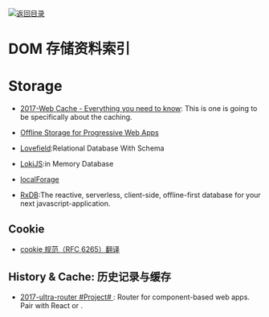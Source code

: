 [![返回目录](https://parg.co/UGo)](https://parg.co/b4z)

# DOM 存储资料索引

# Storage

* [2017-Web Cache - Everything you need to know](http://kamranahmed.info/blog/2017/03/14/quick-guide-to-http-caching/?rd=1): This is one is going to be specifically about the caching.

* [Offline Storage for Progressive Web Apps](https://medium.com/dev-channel/offline-storage-for-progressive-web-apps-70d52695513c#.19w8r1c4o)

- [Lovefield](https://google.github.io/lovefield/):Relational Database With Schema

* [LokiJS](https://github.com/techfort/LokiJS):in Memory Database

- [localForage](https://github.com/localForage/localForage)

* [RxDB](https://github.com/pubkey/rxdb):The reactive, serverless, client-side, offline-first database for your next javascript-application.

## Cookie

* [cookie 规范（RFC 6265）翻译](https://github.com/renaesop/blog/issues/4)

## History & Cache: 历史记录与缓存

* [2017-ultra-router #Project# ](https://github.com/gt3/ultra-router): Router for component-based web apps. Pair with React or <BYOF />.
